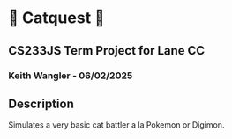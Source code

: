 # 🐾 Catquest 🐾 #
## CS233JS Term Project for Lane CC ##
### Keith Wangler - 06/02/2025 ###
## Description ##
Simulates a very basic cat battler a la Pokemon or Digimon.
